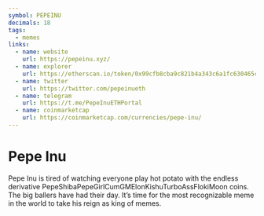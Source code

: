 ```yaml
---
symbol: PEPEINU
decimals: 18
tags:
  - memes
links:
  - name: website
    url: https://pepeinu.xyz/
  - name: explorer
    url: https://etherscan.io/token/0x99cfb8cba9c821b4a343c6a1fc630465c9708df5
  - name: twitter
    url: https://twitter.com/pepeinueth
  - name: telegram
    url: https://t.me/PepeInuETHPortal
  - name: coinmarketcap
    url: https://coinmarketcap.com/currencies/pepe-inu/
---
```


# Pepe Inu

Pepe Inu is tired of watching everyone play hot potato with the endless derivative PepeShibaPepeGirlCumGMElonKishuTurboAssFlokiMoon coins. The big ballers have had their day. It’s time for the most recognizable meme in the world to take his reign as king of memes.
